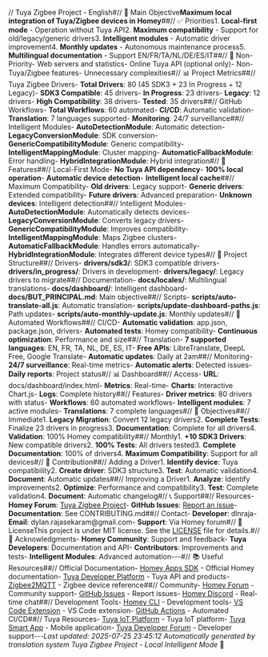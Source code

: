 // Tuya Zigbee Project - English#// 🎯 Main Objective**Maximum local integration of Tuya/Zigbee devices in Homey**##// ✅ Priorities1. **Local-first mode** - Operation without Tuya API2. **Maximum compatibility** - Support for old/legacy/generic drivers3. **Intelligent modules** - Automatic driver improvement4. **Monthly updates** - Autonomous maintenance process5. **Multilingual documentation** - Support EN/FR/TA/NL/DE/ES/IT##// 🚫 Non-Priority- Web servers and statistics- Online Tuya API (optional only)- Non-Tuya/Zigbee features- Unnecessary complexities#// 📊 Project Metrics##// Tuya Zigbee Drivers- **Total Drivers**: 80 (45 SDK3 + 23 In Progress + 12 Legacy)- **SDK3 Compatible**: 45 drivers- **In Progress**: 23 drivers- **Legacy**: 12 drivers- **High Compatibility**: 38 drivers- **Tested**: 35 drivers##// GitHub Workflows- **Total Workflows**: 60 automated- **CI/CD**: Automatic validation- **Translation**: 7 languages supported- **Monitoring**: 24/7 surveillance##// Intelligent Modules- **AutoDetectionModule**: Automatic detection- **LegacyConversionModule**: SDK conversion- **GenericCompatibilityModule**: Generic compatibility- **IntelligentMappingModule**: Cluster mapping- **AutomaticFallbackModule**: Error handling- **HybridIntegrationModule**: Hybrid integration#// 🚀 Features##// Local-First Mode- **No Tuya API dependency**- **100% local operation**- **Automatic device detection**- **Intelligent local cache**##// Maximum Compatibility- **Old drivers**: Legacy support- **Generic drivers**: Extended compatibility- **Future drivers**: Advanced preparation- **Unknown devices**: Intelligent detection##// Intelligent Modules- **AutoDetectionModule**: Automatically detects devices- **LegacyConversionModule**: Converts legacy drivers- **GenericCompatibilityModule**: Improves compatibility- **IntelligentMappingModule**: Maps Zigbee clusters- **AutomaticFallbackModule**: Handles errors automatically- **HybridIntegrationModule**: Integrates different device types#// 📁 Project Structure##// Drivers- **drivers/sdk3/**: SDK3 compatible drivers- **drivers/in_progress/**: Drivers in development- **drivers/legacy/**: Legacy drivers to migrate##// Documentation- **docs/locales/**: Multilingual translations- **docs/dashboard/**: Intelligent dashboard- **docs/BUT_PRINCIPAL.md**: Main objective##// Scripts- **scripts/auto-translate-all.js**: Automatic translation- **scripts/update-dashboard-paths.js**: Path updates- **scripts/auto-monthly-update.js**: Monthly updates#// 🔄 Automated Workflows##// CI/CD- **Automatic validation**: app.json, package.json, drivers- **Automated tests**: Homey compatibility- **Continuous optimization**: Performance and size##// Translation- **7 supported languages**: EN, FR, TA, NL, DE, ES, IT- **Free APIs**: LibreTranslate, DeepL Free, Google Translate- **Automatic updates**: Daily at 2am##// Monitoring- **24/7 surveillance**: Real-time metrics- **Automatic alerts**: Detected issues- **Daily reports**: Project status#// 📊 Dashboard##// Access- **URL**: docs/dashboard/index.html- **Metrics**: Real-time- **Charts**: Interactive Chart.js- **Logs**: Complete history##// Features- **Driver metrics**: 80 drivers with status- **Workflows**: 60 automated workflows- **Intelligent modules**: 7 active modules- **Translations**: 7 complete languages#// 🎯 Objectives##// Immediate1. **Legacy Migration**: Convert 12 legacy drivers2. **Complete Tests**: Finalize 23 drivers in progress3. **Documentation**: Complete for all drivers4. **Validation**: 100% Homey compatibility##// Monthly1. **+10 SDK3 Drivers**: New compatible drivers2. **100% Tests**: All drivers tested3. **Complete Documentation**: 100% of drivers4. **Maximum Compatibility**: Support for all devices#// 🤝 Contribution##// Adding a Driver1. **Identify device**: Tuya compatibility2. **Create driver**: SDK3 structure3. **Test**: Automatic validation4. **Document**: Automatic updates##// Improving a Driver1. **Analyze**: Identify improvements2. **Optimize**: Performance and compatibility3. **Test**: Complete validation4. **Document**: Automatic changelog#// 📞 Support##// Resources- **Homey Forum**: [Tuya Zigbee Project](https://community.homey.app/)- **GitHub Issues**: [Report an issue](https://github.com/dlnraja/com.universaltuyazigbee.device/issues)- **Documentation**: See CONTRIBUTING.md##// Contact- **Developer**: dlnraja- **Email**: dylan.rajasekaram@gmail.com- **Support**: Via Homey forum#// 📄 LicenseThis project is under MIT license. See the [LICENSE](LICENSE) file for details.#// 🙏 Acknowledgments- **Homey Community**: Support and feedback- **Tuya Developers**: Documentation and API- **Contributors**: Improvements and tests- **Intelligent Modules**: Advanced automation---#// 📚 Useful Resources##// Official Documentation- [Homey Apps SDK](https://apps.developer.homey.app/) - Official Homey documentation- [Tuya Developer Platform](https://developer.tuya.com/) - Tuya API and products- [Zigbee2MQTT](https://www.zigbee2mqtt.io/) - Zigbee device reference##// Community- [Homey Forum](https://community.homey.app/) - Community support- [GitHub Issues](https://github.com/dlnraja/com.universaltuyazigbee.device/issues) - Report issues- [Homey Discord](https://discord.gg/homey) - Real-time chat##// Development Tools- [Homey CLI](https://apps.developer.homey.app/tools/cli) - Development tools- [VS Code Extension](https://marketplace.visualstudio.com/items?itemName=homey.homey) - VS Code extension- [GitHub Actions](https://github.com/features/actions) - Automated CI/CD##// Tuya Resources- [Tuya IoT Platform](https://iot.tuya.com/) - Tuya IoT platform- [Tuya Smart App](https://www.tuya.com/) - Mobile application- [Tuya Developer Forum](https://developer.tuya.com/forum) - Developer support---*Last updated: 2025-07-25 23:45:12* *Automatically generated by translation system* *Tuya Zigbee Project - Local Intelligent Mode* 🚀 